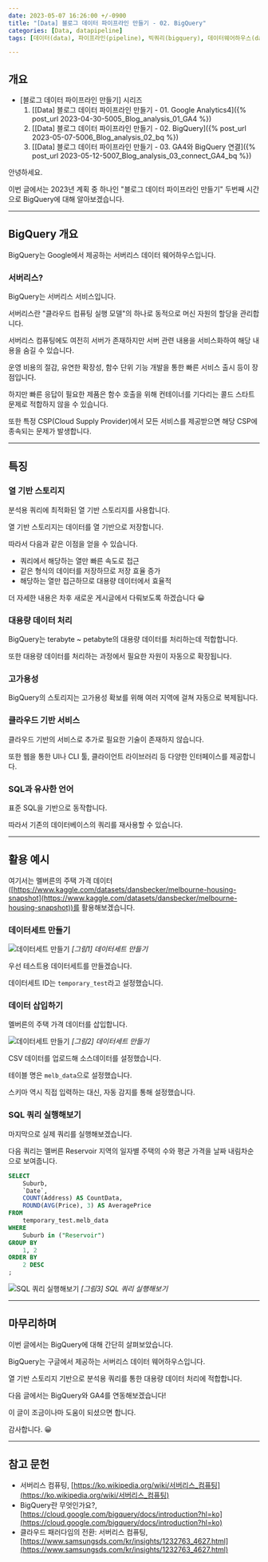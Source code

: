 ```yaml
---
date: 2023-05-07 16:26:00 +/-0900
title: "[Data] 블로그 데이터 파이프라인 만들기 - 02. BigQuery"
categories: [Data, datapipeline]
tags: [데이터(data), 파이프라인(pipeline), 빅쿼리(bigquery), 데이터웨어하우스(data_warehouse), 집계(aggregation), 쿼리(query), 구글(google)]

---
```

## 개요

- [블로그 데이터 파이프라인 만들기] 시리즈
  1. [[Data] 블로그 데이터 파이프라인 만들기 - 01. Google Analytics4]({% post_url 2023-04-30-5005_Blog_analysis_01_GA4 %})
  2. [[Data] 블로그 데이터 파이프라인 만들기 - 02. BigQuery]({% post_url 2023-05-07-5006_Blog_analysis_02_bq %})
  3. [[Data] 블로그 데이터 파이프라인 만들기 - 03. GA4와 BigQuery 연결]({% post_url 2023-05-12-5007_Blog_analysis_03_connect_GA4_bq %})

안녕하세요.

이번 글에서는 2023년 계획 중 하나인 "블로그 데이터 파이프라인 만들기" 두번째 시간으로 BigQuery에 대해 알아보겠습니다.

---
## BigQuery 개요

BigQuery는 Google에서 제공하는 서버리스 데이터 웨어하우스입니다.

### 서버리스?

BigQuery는 서버리스 서비스입니다.

서버리스란 "클라우드 컴퓨팅 실행 모델"의 하나로 동적으로 머신 자원의 할당을 관리합니다.

서버리스 컴퓨팅에도 여전히 서버가 존재하지만 서버 관련 내용을 서비스화하여 해당 내용을 숨길 수 있습니다.

운영 비용의 절감, 유연한 확장성, 함수 단위 기능 개발을 통한 빠른 서비스 출시 등이 장점입니다.

하지만 빠른 응답이 필요한 제품은 함수 호출을 위해 컨테이너를 기다리는 콜드 스타트 문제로 적합하지 않을 수 있습니다.

또한 특정 CSP(Cloud Supply Provider)에서 모든 서비스를 제공받으면 해당 CSP에 종속되는 문제가 발생합니다.

---
## 특징

### 열 기반 스토리지

분석용 쿼리에 최적화된 열 기반 스토리지를 사용합니다.

열 기반 스토리지는 데이터를 열 기반으로 저장합니다.

따라서 다음과 같은 이점을 얻을 수 있습니다.

- 쿼리에서 해당하는 열만 빠른 속도로 접근
- 같은 형식의 데이터를 저장하므로 저장 효율 증가
- 해당하는 열만 접근하므로 대용량 데이터에서 효율적

더 자세한 내용은 차후 새로운 게시글에서 다뤄보도록 하겠습니다 😀

### 대용량 데이터 처리

BigQuery는 terabyte ~ petabyte의 대용량 데이터를 처리하는데 적합합니다.

또한 대용량 데이터를 처리하는 과정에서 필요한 자원이 자동으로 확장됩니다.

### 고가용성

BigQuery의 스토리지는 고가용성 확보를 위해 여러 지역에 걸쳐 자동으로 복제됩니다.

### 클라우드 기반 서비스

클라우드 기반의 서비스로 추가로 필요한 기술이 존재하지 않습니다.

또한 웹을 통한 UI나 CLI 툴, 클라이언트 라이브러리 등 다양한 인터페이스를 제공합니다.

### SQL과 유사한 언어

표준 SQL을 기반으로 동작합니다.

따라서 기존의 데이터베이스의 쿼리를 재사용할 수 있습니다.

---
## 활용 예시

여기서는 멜버른의 주택 가격 데이터([https://www.kaggle.com/datasets/dansbecker/melbourne-housing-snapshot](https://www.kaggle.com/datasets/dansbecker/melbourne-housing-snapshot))를 활용해보겠습니다.

### 데이터세트 만들기

![데이터세트 만들기](/assets/img/data/5006/5006_01_create_bq_dataset.png)
_[그림1] 데이터세트 만들기_

우선 테스트용 데이터세트를 만들겠습니다.

데이터세트 ID는 `temporary_test`라고 설정했습니다.

### 데이터 삽입하기

멜버른의 주택 가격 데이터를 삽입합니다.

![데이터세트 만들기](/assets/img/data/5006/5006_02_create_bq_table.png)
_[그림2] 데이터세트 만들기_

CSV 데이터를 업로드해 소스데이터를 설정했습니다.

테이블 명은 `melb_data`으로 설정했습니다.

스키마 역시 직접 입력하는 대신, 자동 감지를 통해 설정했습니다.

### SQL 쿼리 실행해보기

마지막으로 실제 쿼리를 실행해보겠습니다.

다음 쿼리는 멜버른 Reservoir 지역의 일자별 주택의 수와 평균 가격을 날짜 내림차순으로 보여줍니다.

```sql
SELECT
    Suburb,
    `Date`,
    COUNT(Address) AS CountData,
    ROUND(AVG(Price), 3) AS AveragePrice
FROM
    temporary_test.melb_data
WHERE
    Suburb in ("Reservoir")
GROUP BY
    1, 2
ORDER BY
    2 DESC
;
```

![SQL 쿼리 실행해보기](/assets/img/data/5006/5006_03_query_test.png)
_[그림3] SQL 쿼리 실행해보기_

---
## 마무리하며

이번 글에서는 BigQuery에 대해 간단히 살펴보았습니다.

BigQuery는 구글에서 제공하는 서버리스 데이터 웨어하우스입니다.

열 기반 스토리지 기반으로 분석용 쿼리를 통한 대용량 데이터 처리에 적합합니다.

다음 글에서는 BigQuery와 GA4를 연동해보겠습니다!

이 글이 조금이나마 도움이 되셨으면 합니다.

감사합니다. 😀

---
## 참고 문헌

- 서버리스 컴퓨팅, [https://ko.wikipedia.org/wiki/서버리스_컴퓨팅](https://ko.wikipedia.org/wiki/서버리스_컴퓨팅)
- BigQuery란 무엇인가요?, [https://cloud.google.com/bigquery/docs/introduction?hl=ko](https://cloud.google.com/bigquery/docs/introduction?hl=ko)
- 클라우드 패러다임의 전환: 서버리스 컴퓨팅, [https://www.samsungsds.com/kr/insights/1232763_4627.html](https://www.samsungsds.com/kr/insights/1232763_4627.html)
